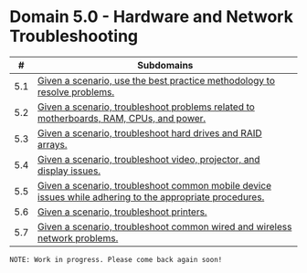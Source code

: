 # Domain 5.0 - Hardware and Network Troubleshooting

| # | Subdomains   | 
|---|---|
|5.1 | [Given a scenario, use the best practice methodology to resolve problems.](https://github.com/erich-tech/A_Plus/tree/main/Core_1-Domain_5#readme) |
|5.2 | [Given a scenario, troubleshoot problems related to motherboards, RAM, CPUs, and power.](https://github.com/erich-tech/A_Plus/tree/main/Core_1-Domain_5#readme) |
|5.3 | [Given a scenario, troubleshoot hard drives and RAID arrays.](https://github.com/erich-tech/A_Plus/tree/main/Core_1-Domain_5#readme) |
|5.4 | [Given a scenario, troubleshoot video, projector, and display issues.](https://github.com/erich-tech/A_Plus/tree/main/Core_1-Domain_5#readme) |
|5.5 | [Given a scenario, troubleshoot common mobile device issues while adhering to the appropriate procedures.](https://github.com/erich-tech/A_Plus/tree/main/Core_1-Domain_5#readme) |
|5.6 | [Given a scenario, troubleshoot printers.](https://github.com/erich-tech/A_Plus/tree/main/Core_1-Domain_5#readme) |
|5.7 | [Given a scenario, troubleshoot common wired and wireless network problems.](https://github.com/erich-tech/A_Plus/tree/main/Core_1-Domain_5#readme) |
```
NOTE: Work in progress. Please come back again soon! 
```

